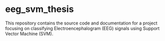 # eeg_svm_thesis
This repository contains the source code and documentation for a project focusing on classifying Electroencephalogram (EEG) signals using Support Vector Machine (SVM).
